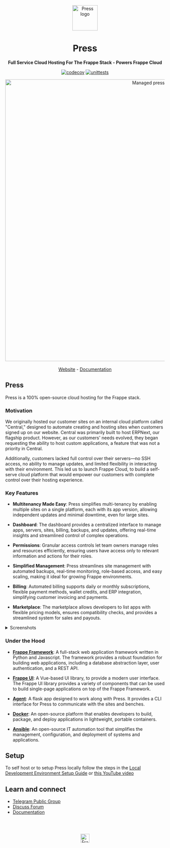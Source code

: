 <div align="center" markdown="1">

<img src="https://frappe.io/files/Group%202%20(1).png" alt="Press logo" width="80"/>
<h1>Press</h1>

**Full Service Cloud Hosting For The Frappe Stack - Powers Frappe Cloud**

[![codecov](https://codecov.io/gh/frappe/press/branch/master/graph/badge.svg?token=0puvH0jUx9)](https://codecov.io/gh/frappe/press)
[![unittests](https://github.com/frappe/press/actions/workflows/main.yaml/badge.svg)](https://github.com/frappe/press/actions/workflows/main.yaml)

</div>

<div align="center">
	<img width="889" alt="Managed press" src="https://github.com/user-attachments/assets/2675e828-d5ed-4527-a038-7742a5cfa3db" />
</div>
<br />
<div align="center">
	<a href="https://frappe.io/press">Website</a>
	-
	<a href="https://frappecloud.com/docs/">Documentation</a>
</div>

## Press

Press is a 100% open-source cloud hosting for the Frappe stack.

### Motivation

We originally hosted our customer sites on an internal cloud platform called "Central," designed to automate creating and hosting sites when customers signed up on our website. Central was primarily built to host ERPNext, our flagship product. However, as our customers' needs evolved, they began requesting the ability to host custom applications, a feature that was not a priority in Central.

Additionally, customers lacked full control over their servers—no SSH access, no ability to manage updates, and limited flexibility in interacting with their environment. This led us to launch Frappe Cloud, to build a self-serve cloud platform that would empower our customers with complete control over their hosting experience.

### Key Features

- **Multitenancy Made Easy**: Press simplifies multi-tenancy by enabling multiple sites on a single platform, each with its app version, allowing independent updates and minimal downtime, even for large sites.
- **Dashboard**: The dashboard provides a centralized interface to manage apps, servers, sites, billing, backups, and updates, offering real-time insights and streamlined control of complex operations.

- **Permissions**: Granular access controls let team owners manage roles and resources efficiently, ensuring users have access only to relevant information and actions for their roles.

- **Simplified Management**: Press streamlines site management with automated backups, real-time monitoring, role-based access, and easy scaling, making it ideal for growing Frappe environments.

- **Billing**: Automated billing supports daily or monthly subscriptions, flexible payment methods, wallet credits, and ERP integration, simplifying customer invoicing and payments.

- **Marketplace**: The marketplace allows developers to list apps with flexible pricing models, ensures compatibility checks, and provides a streamlined system for sales and payouts.

<details>
  <summary>Screenshots</summary>

![Dashboard](https://github.com/user-attachments/assets/1904fa3e-39aa-4151-8276-d3cc622ed582)
![Permissions](https://github.com/user-attachments/assets/60da6b5e-8f48-4483-99cf-67886ccc8bd6)
![Bench Group Update](https://github.com/user-attachments/assets/2be6b0ee-084d-4949-8d13-218b5a218d3d)
![Marketplace](https://github.com/user-attachments/assets/2f325737-7929-485d-a670-549f986fd07e)
</details>

### Under the Hood

- [**Frappe Framework**](https://github.com/frappe/frappe): A full-stack web application framework written in Python and Javascript. The framework provides a robust foundation for building web applications, including a database abstraction layer, user authentication, and a REST API.

- [**Frappe UI**](https://github.com/frappe/frappe-ui): A Vue-based UI library, to provide a modern user interface. The Frappe UI library provides a variety of components that can be used to build single-page applications on top of the Frappe Framework.

- [**Agent**](https://github.com/frappe/agent): A flask app designed to work along with Press. It provides a CLI interface for Press to communicate with the sites and benches.

- [**Docker**](https://www.docker.com): An open-source platform that enables developers to build, package, and deploy applications in lightweight, portable containers.

- [**Ansible**](https://www.ansible.com): An open-source IT automation tool that simplifies the management, configuration, and deployment of systems and applications.

## Setup

To self host or to setup Press locally follow the steps in the [Local Development Environment Setup Guide](https://frappecloud.com/docs/local-fc-setup) or [this YouTube video](https://www.youtube.com/watch?v=Xb9QHnUrIEk)

## Learn and connect

- [Telegram Public Group](https://t.me/frappecloud)
- [Discuss Forum](https://discuss.frappe.io/c/frappe-cloud/77)
- [Documentation](https://frappecloud.com/docs)

<br/>
<br/>
<div align="center" style="padding-top: 0.75rem;">
	<a href="https://frappe.io" target="_blank">
		<picture>
			<source media="(prefers-color-scheme: dark)" srcset="https://frappe.io/files/Frappe-white.png">
			<img src="https://frappe.io/files/Frappe-black.png" alt="Frappe Technologies" height="28"/>
		</picture>
	</a>
</div>
